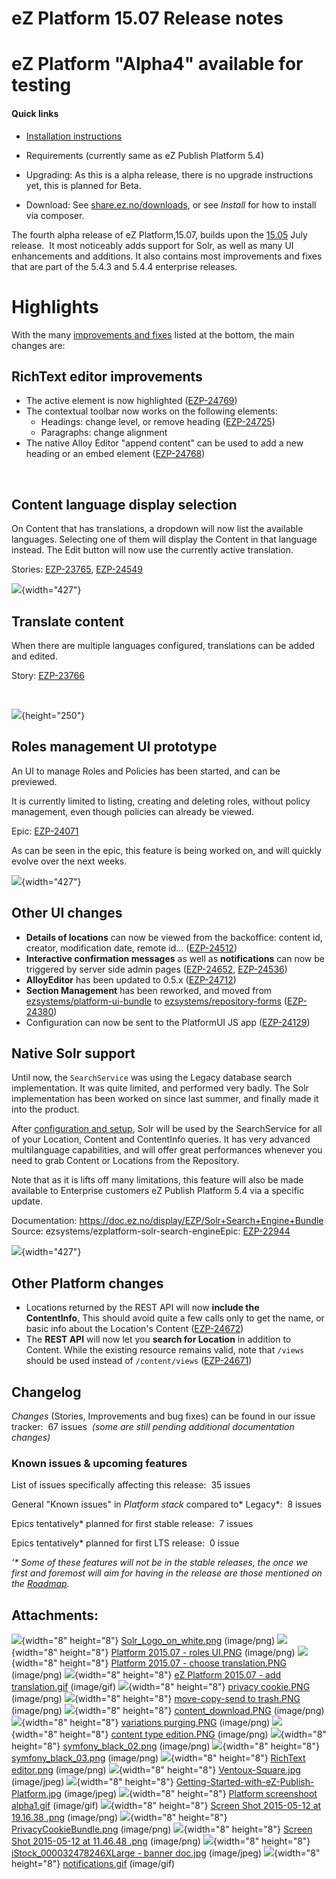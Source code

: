 # eZ Platform 15.07 Release notes

# eZ Platform "Alpha4" available for testing

#### Quick links

-   [Installation instructions](https://github.com/ezsystems/ezplatform/blob/v0.10.0/INSTALL.md)
-   Requirements (currently same as eZ Publish Platform 5.4)
-   Upgrading: As this is a alpha release, there is no upgrade instructions yet, this is planned for Beta.

-   Download: See [share.ez.no/downloads](http://share.ez.no/downloads/downloads/ez-platform-15.07), or see *Install* for how to install via composer.

The fourth alpha release of eZ Platform,15.07, builds upon the [15.05](eZ_Platform_15.05_Release_notes) July release.  It most noticeably adds support for Solr, as well as many UI enhancements and additions. It also contains most improvements and fixes that are part of the 5.4.3 and 5.4.4 enterprise releases.

# Highlights

With the many [improvements and fixes](#eZPlatform15.07Releasenotes-changelog) listed at the bottom, the main changes are:

## RichText editor improvements

-   The active element is now highlighted ([EZP-24769](https://jira.ez.no/browse/EZP-24769))
-   The contextual toolbar now works on the following elements:
    -   Headings: change level, or remove heading ([EZP-24725](https://jira.ez.no/browse/EZP-24725))
    -   Paragraphs: change alignment
-   The native Alloy Editor "append content" can be used to add a new heading or an embed element ([EZP-24768](https://jira.ez.no/browse/EZP-24768))

 

## Content language display selection

On Content that has translations, a dropdown will now list the available languages. Selecting one of them will display the Content in that language instead. The Edit button will now use the currently active translation.

Stories: [EZP-23765](https://jira.ez.no/browse/EZP-23765), [EZP-24549](https://jira.ez.no/browse/EZP-24549)

![](attachments/31429990/31429972.png){width="427"}

## Translate content

When there are multiple languages configured, translations can be added and edited.

Story: [EZP-23766](https://jira.ez.no/browse/EZP-23766)

 

![](attachments/31429990/31429973.gif){height="250"}

## Roles management UI prototype

An UI to manage Roles and Policies has been started, and can be previewed.

It is currently limited to listing, creating and deleting roles, without policy management, even though policies can already be viewed.

Epic: [EZP-24071](https://jira.ez.no/browse/EZP-24071)

As can be seen in the epic, this feature is being worked on, and will quickly evolve over the next weeks.

![](attachments/31429990/31429971.png){width="427"}

## Other UI changes

-   **Details of locations** can now be viewed from the backoffice: content id, creator, modification date, remote id... ([EZP-24512](https://jira.ez.no/browse/EZP-24512))
-   **Interactive confirmation messages** as well as **notifications** can now be triggered by server side admin pages ([EZP-24652](https://jira.ez.no/browse/EZP-24652), [EZP-24536](https://jira.ez.no/browse/EZP-24536))
-   **AlloyEditor** has been updated to 0.5.x ([EZP-24712](https://jira.ez.no/browse/EZP-24712))
-   **Section Management** has been reworked, and moved from [ezsystems/platform-ui-bundle](https://github.com/ezsystems/PlaformUIBundle) to [ezsystems/repository-forms](https://github.com/ezsystems/repository-forms) ([EZP-24380](https://jira.ez.no/browse/EZP-24380))
-   Configuration can now be sent to the PlatformUI JS app ([EZP-24129](https://jira.ez.no/browse/EZP-24129))

## Native Solr support

Until now, the `SearchService` was using the Legacy database search implementation. It was quite limited, and performed very badly. The Solr implementation has been worked on since last summer, and finally made it into the product.

After [configuration and setup](https://doc.ez.no/display/EZP/Solr+Search+Engine+Bundle#SolrSearchEngineBundle-HowtosetupSolrSearchengine), Solr will be used by the SearchService for all of your Location, Content and ContentInfo queries. It has very advanced multilanguage capabilities, and will offer great performances whenever you need to grab Content or Locations from the Repository. 

Note that as it is lifts off many limitations, this feature will also be made available to Enterprise customers eZ Publish Platform 5.4 via a specific update.

Documentation: [https://doc.ez.no/display/EZP/Solr+Search+Engine+Bundle
](https://doc.ez.no/display/EZP/Solr+Search+Engine+Bundle)Source: ezsystems/ezplatform-solr-search-engineEpic: [EZP-22944](https://jira.ez.no/browse/EZP-22944)

![](attachments/31429990/31429970.png){width="427"}

## Other Platform changes

-   Locations returned by the REST API will now **include the ContentInfo**[.](https://jira.ez.no/browse/EZP-24672) This should avoid quite a few calls only to get the name, or basic info about the Location's Content ([EZP-24672](https://jira.ez.no/browse/EZP-24672))
-   The **REST API** will now let you **search for Location** in addition to Content. While the existing resource remains valid, note that `/views` should be used instead of `/content/views` ([EZP-24671](https://jira.ez.no/browse/EZP-24671))

## Changelog

*Changes* (Stories, Improvements and bug fixes) can be found in our issue tracker:  67 issues  *(some are still pending additional documentation changes)*

### Known issues & upcoming features

List of issues specifically affecting this release:  35 issues

General "Known issues" in *Platform stack* compared to* Legacy*:  8 issues

Epics tentatively\* planned for first stable release:  7 issues

Epics tentatively\* planned for first LTS release:  0 issue

*'\* Some of these features will not be in the stable releases, the once we first and foremost will aim for having in the release are those mentioned on the [Roadmap](http://ez.no/Blog/What-to-Expect-from-eZ-Studio-and-eZ-Platform).*

## Attachments:

![](images/icons/bullet_blue.gif){width="8" height="8"} [Solr\_Logo\_on\_white.png](attachments/31429990/31429970.png) (image/png)
![](images/icons/bullet_blue.gif){width="8" height="8"} [Platform 2015.07 - roles UI.PNG](attachments/31429990/31429971.png) (image/png)
![](images/icons/bullet_blue.gif){width="8" height="8"} [Platform 2015.07 - choose translation.PNG](attachments/31429990/31429972.png) (image/png)
![](images/icons/bullet_blue.gif){width="8" height="8"} [eZ Platform 2015.07 - add translation.gif](attachments/31429990/31429973.gif) (image/gif)
![](images/icons/bullet_blue.gif){width="8" height="8"} [privacy cookie.PNG](attachments/31429990/31429974.png) (image/png)
![](images/icons/bullet_blue.gif){width="8" height="8"} [move-copy-send to trash.PNG](attachments/31429990/31429975.png) (image/png)
![](images/icons/bullet_blue.gif){width="8" height="8"} [content\_download.PNG](attachments/31429990/31429976.png) (image/png)
![](images/icons/bullet_blue.gif){width="8" height="8"} [variations purging.PNG](attachments/31429990/31429977.png) (image/png)
![](images/icons/bullet_blue.gif){width="8" height="8"} [content type edition.PNG](attachments/31429990/31429978.png) (image/png)
![](images/icons/bullet_blue.gif){width="8" height="8"} [symfony\_black\_02.png](attachments/31429990/31429979.png) (image/png)
![](images/icons/bullet_blue.gif){width="8" height="8"} [symfony\_black\_03.png](attachments/31429990/31429980.png) (image/png)
![](images/icons/bullet_blue.gif){width="8" height="8"} [RichText editor.png](attachments/31429990/31429981.png) (image/png)
![](images/icons/bullet_blue.gif){width="8" height="8"} [Ventoux-Square.jpg](attachments/31429990/31429982.jpg) (image/jpeg)
![](images/icons/bullet_blue.gif){width="8" height="8"} [Getting-Started-with-eZ-Publish-Platform.jpg](attachments/31429990/31429983.jpg) (image/jpeg)
![](images/icons/bullet_blue.gif){width="8" height="8"} [Platform screenshoot alpha1.gif](attachments/31429990/31429984.gif) (image/gif)
![](images/icons/bullet_blue.gif){width="8" height="8"} [Screen Shot 2015-05-12 at 19.16.38 .png](attachments/31429990/31429985.png) (image/png)
![](images/icons/bullet_blue.gif){width="8" height="8"} [PrivacyCookieBundle.png](attachments/31429990/31429986.png) (image/png)
![](images/icons/bullet_blue.gif){width="8" height="8"} [Screen Shot 2015-05-12 at 11.46.48 .png](attachments/31429990/31429987.png) (image/png)
![](images/icons/bullet_blue.gif){width="8" height="8"} [iStock\_000032478246XLarge - banner doc.jpg](attachments/31429990/31429988.jpg) (image/jpeg)
![](images/icons/bullet_blue.gif){width="8" height="8"} [notifications.gif](attachments/31429990/31429989.gif) (image/gif)

